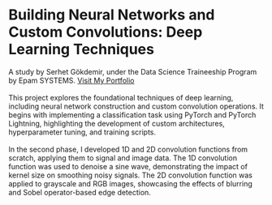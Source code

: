# Building Neural Networks and Custom Convolutions: Deep Learning Techniques
A study by Serhet Gökdemir, under the Data Science Traineeship Program by Epam SYSTEMS.
[Visit My Portfolio](https://serhetgokdemir.github.io)<br><br>
This project explores the foundational techniques of deep learning, including neural network construction and custom convolution operations. It begins with implementing a classification task using PyTorch and PyTorch Lightning, highlighting the development of custom architectures, hyperparameter tuning, and training scripts.<br><br>
In the second phase, I developed 1D and 2D convolution functions from scratch, applying them to signal and image data. The 1D convolution function was used to denoise a sine wave, demonstrating the impact of kernel size on smoothing noisy signals. The 2D convolution function was applied to grayscale and RGB images, showcasing the effects of blurring and Sobel operator-based edge detection.
